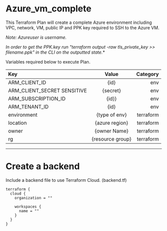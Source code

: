 # Azure_vm_complete
This Terraform Plan will create a complete Azure environment including VPC, network, VM, public IP and PPK key required to SSH to the Azure VM.

*Note: Azureuser is username.*

*In order to get the PPK.key run "terraform output -raw tls_private_key >> filename.ppk" in the CLI on the outputted state.**


Variables required below to execute Plan.



|Key                          | Value           | Category   |
| :---                        |    :----:       |       ---: |
| ARM_CLIENT_ID               | {id}            | env        |
| ARM_CLIENT_SECRET SENSITIVE | {secret}        | env        |
| ARM_SUBSCRIPTION_ID         | {id}}           | env        |
| ARM_TENANT_ID               | {id}            | env        |
| environment                 | {type of env}   | terraform  |
| location                    | {azure region}  | terraform  |
| owner                       | {owner Name}    | terraform  |
| rg                          | {resource group}| terraform  |



-------------------------------------------------------------
#
# Create a backend

Include a backend file to use Terraform Cloud. (backend.tf)

```
terraform {
  cloud {
    organization = ""

    workspaces {
      name = ""
    }
  }
}

```
